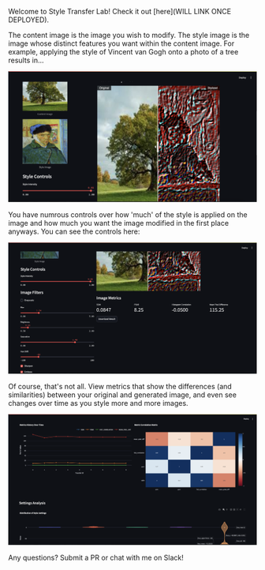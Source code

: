 Welcome to Style Transfer Lab! Check it out [here](WILL LINK ONCE DEPLOYED).

The content image is the image you wish to modify. The style image is the image whose distinct features you want within the content image. For example, applying the style of Vincent van Gogh onto a photo of a tree results in...

![styled](img/styled.png)

You have numrous controls over how 'much' of the style is applied on the image and how much you want the image modified in the first place anyways. You can see the controls here:

![controls](img/controls.png)

Of course, that's not all. View metrics that show the differences (and similarities) between your original and generated image, and even see changes over time as you style more and more images.

![metrics](img/metrics.png)

Any questions? Submit a PR or chat with me on Slack!